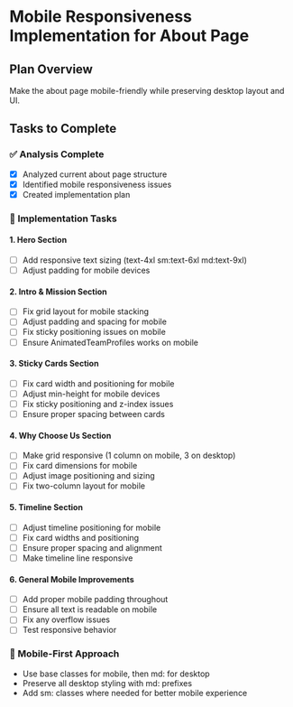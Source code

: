 # Mobile Responsiveness Implementation for About Page

## Plan Overview
Make the about page mobile-friendly while preserving desktop layout and UI.

## Tasks to Complete

### ✅ Analysis Complete
- [x] Analyzed current about page structure
- [x] Identified mobile responsiveness issues
- [x] Created implementation plan

### 🔄 Implementation Tasks

#### 1. Hero Section
- [ ] Add responsive text sizing (text-4xl sm:text-6xl md:text-9xl)
- [ ] Adjust padding for mobile devices

#### 2. Intro & Mission Section
- [ ] Fix grid layout for mobile stacking
- [ ] Adjust padding and spacing for mobile
- [ ] Fix sticky positioning issues on mobile
- [ ] Ensure AnimatedTeamProfiles works on mobile

#### 3. Sticky Cards Section
- [ ] Fix card width and positioning for mobile
- [ ] Adjust min-height for mobile devices
- [ ] Fix sticky positioning and z-index issues
- [ ] Ensure proper spacing between cards

#### 4. Why Choose Us Section
- [ ] Make grid responsive (1 column on mobile, 3 on desktop)
- [ ] Fix card dimensions for mobile
- [ ] Adjust image positioning and sizing
- [ ] Fix two-column layout for mobile

#### 5. Timeline Section
- [ ] Adjust timeline positioning for mobile
- [ ] Fix card widths and positioning
- [ ] Ensure proper spacing and alignment
- [ ] Make timeline line responsive

#### 6. General Mobile Improvements
- [ ] Add proper mobile padding throughout
- [ ] Ensure all text is readable on mobile
- [ ] Fix any overflow issues
- [ ] Test responsive behavior

### 📱 Mobile-First Approach
- Use base classes for mobile, then md: for desktop
- Preserve all desktop styling with md: prefixes
- Add sm: classes where needed for better mobile experience
